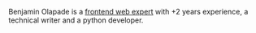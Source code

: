Benjamin Olapade is a [frontend web expert](http://benjaminolapade.netlify.app) with +2 years experience, a technical writer and a python developer.



